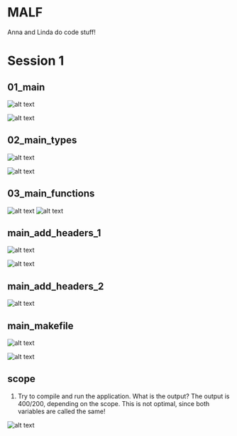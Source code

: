 # MALF
Anna and Linda do code stuff!

# Session 1




## 01_main

![alt text](<01_main/img/Bildschirmfoto 2024-05-23 um 17.06.53.png>)

![alt text](<01_main/img/Screenshot 2024-05-23 174409.png>)

## 02_main_types

![alt text](<01_main/img/Bildschirmfoto 2024-05-23 um 17.47.58.png>)

![alt text](01_main/img/02_main_types_built.png)

## 03_main_functions

![alt text](01_main/img/03_main_functions_built.png)
![alt text](<01_main/img/Bildschirmfoto 2024-05-23 um 17.58.08.png>)

## main_add_headers_1

![alt text](01_main/img/main_add_headers_1.png)

![alt text](<01_main/img/Bildschirmfoto 2024-05-23 um 18.10.57.png>)

## main_add_headers_2

![alt text](01_main/img/main_add_headers_2_error.png)

## main_makefile

![alt text](<01_main/img/Bildschirmfoto 2024-05-23 um 18.17.35.png>)

![alt text](01_main/img/main_makefile.png)

## scope

1. Try to compile and run the application. What is the output?
   The output is 400/200, depending on the scope. This is not optimal, since both variables are called the same! 
   
![alt text](<02_types_vars/img/Bildschirmfoto 2024-05-23 um 17.06.53.png>)